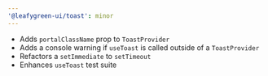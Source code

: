 ```yaml
---
'@leafygreen-ui/toast': minor
---
```


- Adds `portalClassName` prop to `ToastProvider`
- Adds a console warning if `useToast` is called outside of a `ToastProvider`
- Refactors a `setImmediate` to `setTimeout`
- Enhances `useToast` test suite
